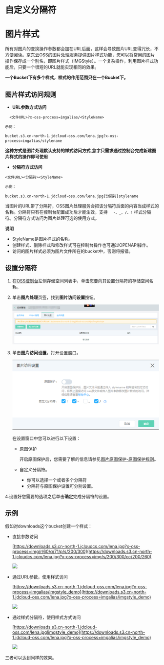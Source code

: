 # 自定义分隔符

# 图片样式 

所有对图片的变换操作参数都会加在URL后面，这样会导致图片URL变得冗长，不方便阅读。京东云OSS的图片处理服务提供图片样式功能，您可以将常用的图片操作保存成一个别名，即图片样式（IMGStyle）。一个复杂操作，利用图片样式功能后，只要一个很短的URL就能实现相同的效果。

**一个Bucket下有多个样式，样式的作用范围只在一个Bucket下。**

##  图片样式访问规则 

*  **URL参数方式访问**
 ```
   <文件URL>?x-oss-process=imgalias/<StyleName>

 ```

    示例：
```
bucket.s3.cn-north-1.jdcloud-oss.com/lena.jpg?x-oss-process=imgalias/stylename

```

 **这种方式是图片处理默认支持的样式访问方式,您字只需求通过控制台完成新建图片样式的操作即可使用**

* **分隔符方式访问**

```
<文件URL><分隔符><StyleName>

```

    示例：
   
 ```
 bucket.s3.cn-north-1.jdcloud-oss.com/lena.jpg{分隔符}stylename 
 
 ```
 

当图片的URL带了分隔符，OSS图片处理服务会把该分隔符后面的内容当成样式的名称。分隔符只有在控制台配置成功后才能生效，支持
  `  -、_、/、!` 样式分隔符。分隔符方式访问为图片处理可选的使用方式。

       
**说明**

*  StyleName是图片样式的名称。
*   创建样式、删除样式和修改样式可在控制台操作也可通过OPENAPI操作。
*   访问的图片样式必须为图片文件所在的bucket中，否则将报错。
  

## 设置分隔符 

1.  在[OSS控制台](https://oss-console.jdcloud.com/space)左侧存储空间列表中，单击您要向其设置分隔符的存储空间名称。

2.  单击**图片处理**页签，找到**图片访问设置**按钮。

    ![](../../../../../image/Object-Storage-Service/OSS-152.png)

3.  单击**图片访问设置**，打开设置窗口。

    ![](../../../../../image/Object-Storage-Service/OSS-151.png)

    在设置窗口中您可以进行以下设置：

    -   原图保护
    
        开启原图保护后，您需要了解的信息请参见[图片原图保护-原图保护规则](https://docs.jdcloud.com/cn/object-storage-service/source-image-protection)。

        
    -   自定义分隔符。
        * 你可以选择一个或者多个分隔符
        * 分隔符与原图保护设置可分别设置。
        
        
4.设置好您需要的选项之后单击**确定**完成分隔符的设置。


## 示例

假如对downloads这个bucket创建一个样式：


-   直接参数访问

    [https://downloads.s3.cn-north-1.jcloudcs.com/lena.jpg?x-oss-process=img/r/60/q/71/p/s/200/300](https://downloads.s3.cn-north-1.jcloudcs.com/lena.jpg?x-oss-process=img/s/200/300/cc/200/260)

    ![](https://downloads.s3.cn-north-1.jcloudcs.com/lena.jpg?x-oss-process=img/r/60/q/71/p/s/200/300)

-   通过URL参数，使用样式访问

    [https://downloads.s3.cn-north-1.jdcloud-oss.com/lena.jpg?x-oss-process=imgalias/imgstyle_demo](https://downloads.s3.cn-north-1.jdcloud-oss.com/lena.jpg?x-oss-process=imgalias/imgstyle_demo)

    ![](https://downloads.s3.cn-north-1.jdcloud-oss.com/lena.jpg?x-oss-process=imgalias/imgstyle_demo)

-   通过样式分隔符，使用样式方式访问

    [https://downloads.s3.cn-north-1.jdcloud-oss.com/lena.jpg!imgstyle_demo](https://downloads.s3.cn-north-1.jdcloud-oss.com/lena.jpg?x-oss-process=imgalias/imgstyle_demo)

    ![](https://downloads.s3.cn-north-1.jdcloud-oss.com/lena.jpg?x-oss-process=imgalias/imgstyle_demo)


三者可以达到同样的效果。



